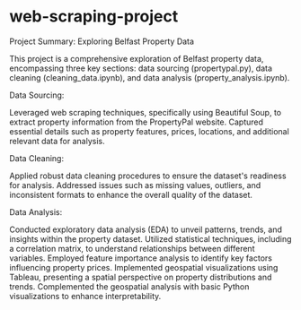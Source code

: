 # web-scraping-project
Project Summary: Exploring Belfast Property Data

This project is a comprehensive exploration of Belfast property data, encompassing three key sections: data sourcing (propertypal.py), data cleaning (cleaning_data.ipynb), and data analysis (property_analysis.ipynb).

Data Sourcing:

Leveraged web scraping techniques, specifically using Beautiful Soup, to extract property information from the PropertyPal website.
Captured essential details such as property features, prices, locations, and additional relevant data for analysis.

Data Cleaning:

Applied robust data cleaning procedures to ensure the dataset's readiness for analysis.
Addressed issues such as missing values, outliers, and inconsistent formats to enhance the overall quality of the dataset.

Data Analysis:

Conducted exploratory data analysis (EDA) to unveil patterns, trends, and insights within the property dataset.
Utilized statistical techniques, including a correlation matrix, to understand relationships between different variables.
Employed feature importance analysis to identify key factors influencing property prices.
Implemented geospatial visualizations using Tableau, presenting a spatial perspective on property distributions and trends.
Complemented the geospatial analysis with basic Python visualizations to enhance interpretability.
